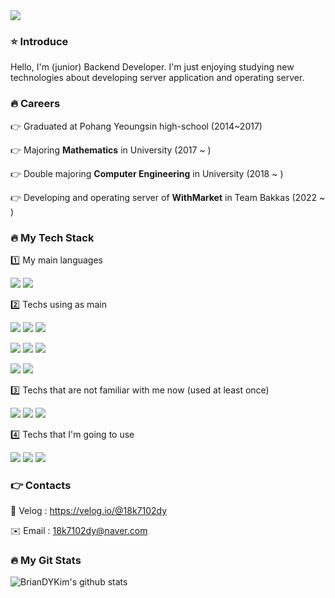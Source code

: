 <img src="https://capsule-render.vercel.app/api?type=rounded&color=gradient&customColorList=0,2,3&height=300&section=header&text=Welcome to my github&fontSize=60" />

### ⭐️ Introduce

Hello, I'm (junior) Backend Developer. I'm just enjoying studying new technologies about developing server application and operating server.

### 🔥 Careers

👉 Graduated at Pohang Yeoungsin high-school (2014~2017)

👉 Majoring **Mathematics** in University (2017 ~ )

👉 Double majoring **Computer Engineering** in University (2018 ~ )

👉 Developing and operating server of **WithMarket** in Team Bakkas (2022 ~ )

### 🔥 My Tech Stack

1️⃣ My main languages

<img src="https://img.shields.io/badge/java-007396?style=for-the-badge&logo=Java&logoColor=white"> <img src="https://img.shields.io/badge/Kotlin-7F52FF?style=for-the-badge&logo=Kotlin&logoColor=black">

2️⃣ Techs using as main

<img src="https://img.shields.io/badge/Spring Boot-6DB33F?style=for-the-badge&logo=Spring Boot&logoColor=black"> <img src="https://img.shields.io/badge/Spring Data JPA-6DB33F?style=for-the-badge&logo=Spring&logoColor=black"> <img src="https://img.shields.io/badge/Spring Cloud-6DB33F?style=for-the-badge&logo=Spring&logoColor=black"> 

<img src="https://img.shields.io/badge/DynamoDB-4053D6?style=for-the-badge&logo=Amazon DynamoDB&logoColor=white"> <img src="https://img.shields.io/badge/S3-569A31?style=for-the-badge&logo=Amazon S3&logoColor=white"> <img src="https://img.shields.io/badge/MySQL-4479A1?style=for-the-badge&logo=MySQL&logoColor=white">

<img src="https://img.shields.io/badge/AWS-FFB71B?style=for-the-badge&logo=Amazon AWS&logoColor=black"> <img src="https://img.shields.io/badge/Docker-2496ED?style=for-the-badge&logo=Docker&logoColor=white">

3️⃣ Techs that are not familiar with me now (used at least once)

<img src="https://img.shields.io/badge/Android-3DDC84?style=for-the-badge&logo=Android&logoColor=black">  <img src="https://img.shields.io/badge/Spring Security-6DB33F?style=for-the-badge&logo=Spring Security&logoColor=black"> <img src="https://img.shields.io/badge/Redis-DC382D?style=for-the-badge&logo=Redis&logoColor=white"> 

4️⃣ Techs that I'm going to use

<img src="https://img.shields.io/badge/Apache Kafka-231F20?style=for-the-badge&logo=Apache Kafka&logoColor=white"> <img src="https://img.shields.io/badge/Kubernetes-326CE5?style=for-the-badge&logo=Kubernetes&logoColor=white"> <img src="https://img.shields.io/badge/Jenkins-D24939?style=for-the-badge&logo=Jenkins&logoColor=black"> 

### 👉 Contacts

🌲 Velog : <https://velog.io/@18k7102dy>

✉️ Email : 18k7102dy@naver.com

### 🔥 My Git Stats

![BrianDYKim's github stats](https://github-readme-stats.vercel.app/api?username=BrianDYKim&show_icons=true)

